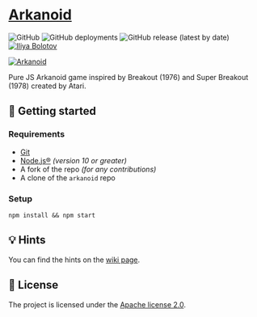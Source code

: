 # [Arkanoid](https://i-atlas.github.io/arkanoid/)
![GitHub](https://img.shields.io/github/license/I-Atlas/arkanoid?style=flat-square)
![GitHub deployments](https://img.shields.io/github/deployments/I-Atlas/arkanoid/github-pages?style=flat-square)
![GitHub release (latest by date)](https://img.shields.io/github/v/release/I-Atlas/arkanoid?style=flat-square)
[![Iliya Bolotov](https://img.shields.io/badge/iliya-bolotov-%23ff6f61?style=flat-square&logo=appveyor)](https://github.com/I-Atlas)

<a href="https://i-atlas.github.io/arkanoid/">
    <img src="https://imgur.com/1QnhDPY.png" alt="Arkanoid">
</a>

Pure JS Arkanoid game inspired by Breakout (1976) and Super Breakout (1978) created by Atari.

## 🚀 Getting started
### Requirements
- [Git](https://git-scm.com/downloads)
- [Node.js®](https://nodejs.org/en/download/) _(version 10 or greater)_
- A fork of the repo _(for any contributions)_
- A clone of the `arkanoid` repo
### Setup

```
npm install && npm start
```

## 💡 Hints

You can find the hints on the [wiki page](https://github.com/I-Atlas/arkanoid/wiki).
## 📄 License

The project is licensed under the [Apache license 2.0](https://github.com/I-Atlas/arkanoid/LICENSE).
